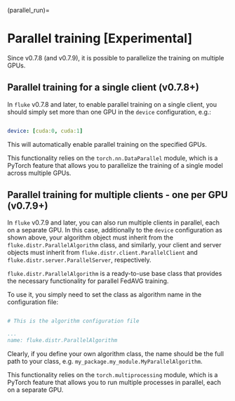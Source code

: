 (parallel_run)=

# Parallel training  [Experimental]

Since v0.7.8 (and v0.7.9), it is possible to parallelize the training on multiple GPUs.

## Parallel training for a single client (v0.7.8+)

In `fluke` v0.7.8 and later, to enable parallel training on a single client, you should simply set
more than one GPU in the `device` configuration,  e.g.:

```yaml

device: [cuda:0, cuda:1]

```

This will automatically enable parallel training on the specified GPUs.

This functionality relies on the `torch.nn.DataParallel` module, which is a PyTorch feature that allows
you to parallelize the training of a single model across multiple GPUs.

## Parallel training for multiple clients - one per GPU (v0.7.9+)

In `fluke` v0.7.9 and later, you can also run multiple clients in parallel, each on a separate GPU.
In this case, additionally to the `device` configuration as shown above, your algorithm object
must inherit from the `fluke.distr.ParallelAlgorithm` class, and similarly, your client
and server objects must inherit from `fluke.distr.client.ParallelClient` and
`fluke.distr.server.ParallelServer`, respectively.

`fluke.distr.ParallelAlgorithm` is a ready-to-use base class that provides the necessary
functionality for parallel FedAVG training.

To use it, you simply need to set the class as algorithm name in the configuration file:

```yaml

# This is the algorithm configuration file

...
name: fluke.distr.ParallelAlgorithm

```

Clearly, if you define your own algorithm class, the name should be the full path to your class, e.g. `my_package.my_module.MyParallelAlgorithm`.

This functionality relies on the `torch.multiprocessing` module, which is a PyTorch feature that allows
you to run multiple processes in parallel, each on a separate GPU.